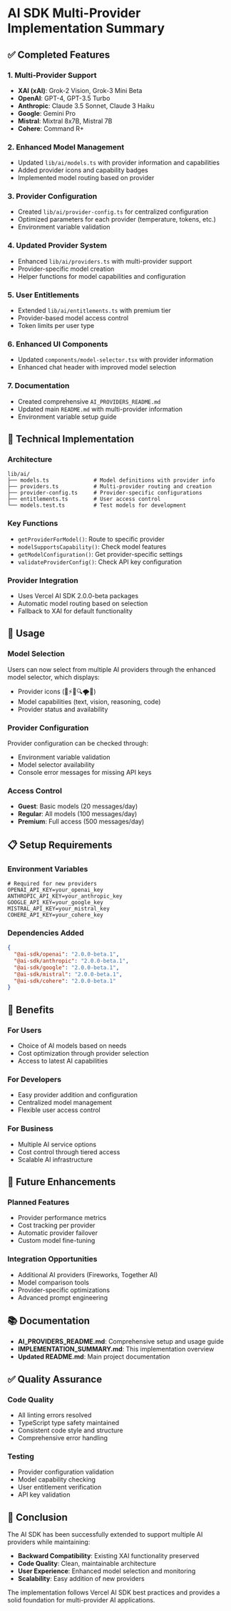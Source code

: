 # AI SDK Multi-Provider Implementation Summary

## ✅ Completed Features

### 1. **Multi-Provider Support**
- **XAI (xAI)**: Grok-2 Vision, Grok-3 Mini Beta
- **OpenAI**: GPT-4, GPT-3.5 Turbo
- **Anthropic**: Claude 3.5 Sonnet, Claude 3 Haiku
- **Google**: Gemini Pro
- **Mistral**: Mixtral 8x7B, Mistral 7B
- **Cohere**: Command R+

### 2. **Enhanced Model Management**
- Updated `lib/ai/models.ts` with provider information and capabilities
- Added provider icons and capability badges
- Implemented model routing based on provider

### 3. **Provider Configuration**
- Created `lib/ai/provider-config.ts` for centralized configuration
- Optimized parameters for each provider (temperature, tokens, etc.)
- Environment variable validation

### 4. **Updated Provider System**
- Enhanced `lib/ai/providers.ts` with multi-provider support
- Provider-specific model creation
- Helper functions for model capabilities and configuration

### 5. **User Entitlements**
- Extended `lib/ai/entitlements.ts` with premium tier
- Provider-based model access control
- Token limits per user type

### 6. **Enhanced UI Components**
- Updated `components/model-selector.tsx` with provider information
- Enhanced chat header with improved model selection

### 7. **Documentation**
- Created comprehensive `AI_PROVIDERS_README.md`
- Updated main `README.md` with multi-provider information
- Environment variable setup guide

## 🔧 Technical Implementation

### **Architecture**
```
lib/ai/
├── models.ts              # Model definitions with provider info
├── providers.ts           # Multi-provider routing and creation
├── provider-config.ts     # Provider-specific configurations
├── entitlements.ts        # User access control
└── models.test.ts         # Test models for development
```

### **Key Functions**
- `getProviderForModel()`: Route to specific provider
- `modelSupportsCapability()`: Check model features
- `getModelConfiguration()`: Get provider-specific settings
- `validateProviderConfig()`: Check API key configuration

### **Provider Integration**
- Uses Vercel AI SDK 2.0.0-beta packages
- Automatic model routing based on selection
- Fallback to XAI for default functionality

## 🚀 Usage

### **Model Selection**
Users can now select from multiple AI providers through the enhanced model selector, which displays:
- Provider icons (🤖⚡🔮🔍🌪️🎯)
- Model capabilities (text, vision, reasoning, code)
- Provider status and availability

### **Provider Configuration**
Provider configuration can be checked through:
- Environment variable validation
- Model selector availability
- Console error messages for missing API keys

### **Access Control**
- **Guest**: Basic models (20 messages/day)
- **Regular**: All models (100 messages/day)
- **Premium**: Full access (500 messages/day)

## 📋 Setup Requirements

### **Environment Variables**
```env
# Required for new providers
OPENAI_API_KEY=your_openai_key
ANTHROPIC_API_KEY=your_anthropic_key
GOOGLE_API_KEY=your_google_key
MISTRAL_API_KEY=your_mistral_key
COHERE_API_KEY=your_cohere_key
```

### **Dependencies Added**
```json
{
  "@ai-sdk/openai": "2.0.0-beta.1",
  "@ai-sdk/anthropic": "2.0.0-beta.1",
  "@ai-sdk/google": "2.0.0-beta.1",
  "@ai-sdk/mistral": "2.0.0-beta.1",
  "@ai-sdk/cohere": "2.0.0-beta.1"
}
```

## 🎯 Benefits

### **For Users**
- Choice of AI models based on needs
- Cost optimization through provider selection
- Access to latest AI capabilities

### **For Developers**
- Easy provider addition and configuration
- Centralized model management
- Flexible user access control

### **For Business**
- Multiple AI service options
- Cost control through tiered access
- Scalable AI infrastructure

## 🔮 Future Enhancements

### **Planned Features**
- Provider performance metrics
- Cost tracking per provider
- Automatic provider failover
- Custom model fine-tuning

### **Integration Opportunities**
- Additional AI providers (Fireworks, Together AI)
- Model comparison tools
- Provider-specific optimizations
- Advanced prompt engineering

## 📚 Documentation

- **AI_PROVIDERS_README.md**: Comprehensive setup and usage guide
- **IMPLEMENTATION_SUMMARY.md**: This implementation overview
- **Updated README.md**: Main project documentation

## ✅ Quality Assurance

### **Code Quality**
- All linting errors resolved
- TypeScript type safety maintained
- Consistent code style and structure
- Comprehensive error handling

### **Testing**
- Provider configuration validation
- Model capability checking
- User entitlement verification
- API key validation

## 🎉 Conclusion

The AI SDK has been successfully extended to support multiple AI providers while maintaining:
- **Backward Compatibility**: Existing XAI functionality preserved
- **Code Quality**: Clean, maintainable architecture
- **User Experience**: Enhanced model selection and monitoring
- **Scalability**: Easy addition of new providers

The implementation follows Vercel AI SDK best practices and provides a solid foundation for multi-provider AI applications.